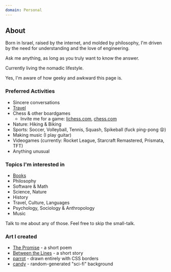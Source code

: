 ```yaml
---
domain: Personal
---
```


<script lang="ts">
	import PersonalPage from '$lib/PersonalPage.svx';
</script>

<PersonalPage>

## About

Born in Israel, raised by the internet, and molded by philosophy, I'm driven by the need for understanding and the love of engineering.

Ask me anything, as long as you truly want to know the answer.

Currently living the nomadic lifestyle.

Yes, I'm aware of how geeky and awkward this page is.

### Preferred Activities

- Sincere conversations
- [Travel](/travel)
- Chess & other boardgames
	- Invite me for a game: [lichess.com](https://lichess.org/@/aliencpu), [chess.com](https://www.chess.com/member/erezsh)
- Nature: Hiking & Biking
- Sports: Soccer, Volleyball, Tennis, Squash, Spikeball (fuck ping-pong 😝)
- Making music (I play guitar)
- Videogames (currently: Rocket League, Starcraft Remastered, Prismata, TFT)
- Anything unusual

### Topics I'm interested in

- [Books](/books)
- Philosophy
- Software & Math
- Science, Nature
- History
- Travel, Culture, Languages
- Psychology, Sociology & Anthropology
- Music

Talk to me about any of those. Feel free to skip the small-talk.

### Art I created
- [The Promise](/the_promise) - a short poem
- [Between the Lines](/Between_the_Lines.pdf) - a short story
- [parrot](/parrot) - drawn entirely with CSS borders
- [candy](/candybg.html) - random-generated "sci-fi" background

<!--
- drawings?
- webart
	- parrot
	- candy
-->

</PersonalPage>